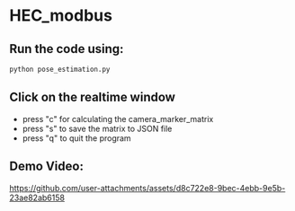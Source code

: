 # HEC_modbus

## Run the code using:
```bash
python pose_estimation.py
```

## Click on the realtime window
- press "c" for calculating the camera_marker_matrix
- press "s" to save the matrix to JSON file
- press "q" to quit the program

## Demo Video: 

https://github.com/user-attachments/assets/d8c722e8-9bec-4ebb-9e5b-23ae82ab6158

